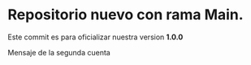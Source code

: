 # Repositorio nuevo con rama Main.

Este commit es para oficializar nuestra version **1.0.0**

Mensaje de la segunda cuenta
